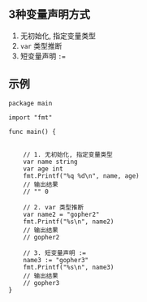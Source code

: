 

## 3种变量声明方式

1. 无初始化, 指定变量类型
2. `var` 类型推断
3. 短变量声明 `:=`


## 示例

```
package main

import "fmt"

func main() {
	

	// 1. 无初始化, 指定变量类型
	var name string
	var age int
	fmt.Printf("%q %d\n", name, age)
	// 输出结果
	// "" 0

	// 2. var 类型推断
	var name2 = "gopher2"
	fmt.Printf("%s\n", name2)
	// 输出结果
	// gopher2

	// 3. 短变量声明 :=
	name3 := "gopher3"
	fmt.Printf("%s\n", name3)
	// 输出结果
	// gopher3
}

```



